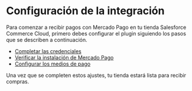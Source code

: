 # Configuración de la integración

Para comenzar a recibir pagos con Mercado Pago en tu tienda Salesforce Commerce Cloud, primero debes configurar el plugin siguiendo los pasos que se describen a continuación.

* [Completar las credenciales](/developers/es/docs/salesforce/integration-configuration/credentials)
* [Verificar la instalación de Mercado Pago](/developers/es/docs/salesforce/integration-configuration/instalation-verification)
* [Configurar los medios de pago](/developers/es/docs/salesforce/integration-configuration/payments-configuration)

Una vez que se completen estos ajustes, tu tienda estará lista para recibir compras.